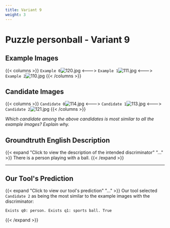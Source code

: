 ```yaml
---
title: Variant 9
weight: 3
---
```


# Puzzle personball - Variant 9

## Example Images
{{< columns >}}
`Example 0`![120.jpg](/natscene_data/images/120.jpg)
<--->
`Example 1`![111.jpg](/natscene_data/images/111.jpg)
<--->
`Example 2`![110.jpg](/natscene_data/images/110.jpg)
{{< /columns >}}

## Candidate Images
{{< columns >}}
`Candidate 0`![114.jpg](/natscene_data/images/114.jpg)
<--->
`Candidate 1`![113.jpg](/natscene_data/images/113.jpg)
<--->
`Candidate 2`![121.jpg](/natscene_data/images/121.jpg)
{{< /columns >}}

*Which candidate among the above candidates is most similar to all the example images? Explain why.*

## Groundtruth English Description

{{< expand "Click to view the description of the intended discriminator" "..." >}}
There is a person playing with a ball.
{{< /expand >}}

---



## Our Tool's Prediction

{{< expand "Click to view our tool's prediction" "..." >}}
Our tool selected `Candidate 2` as being the most similar to the example images with the discriminator:
```plaintext
Exists q0: person. Exists q1: sports ball. True
```
{{< /expand >}}

